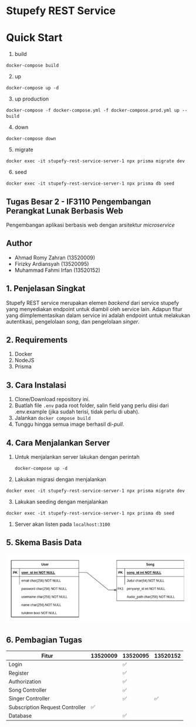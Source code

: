 # Stupefy REST Service

# Quick Start
1. build 
```
docker-compose build
```
2. up 
```
docker-compose up -d
```
3. up production
```
docker-compose -f docker-compose.yml -f docker-compose.prod.yml up --build
```
4. down 
```
docker-compose down
```
5. migrate 
```
docker exec -it stupefy-rest-service-server-1 npx prisma migrate dev
```
6. seed 
```
docker exec -it stupefy-rest-service-server-1 npx prisma db seed
```

## Tugas Besar 2 - IF3110 Pengembangan Perangkat Lunak Berbasis Web<br>
Pengembangan aplikasi berbasis web dengan arsitektur *microservice*

## Author
- Ahmad Romy Zahran (13520009)
- Firizky Ardiansyah (13520095)
- Muhammad Fahmi Irfan (13520152)
  
## 1. Penjelasan Singkat
Stupefy REST service merupakan elemen *backend* dari service stupefy yang menyediakan endpoint untuk diambil oleh service lain. Adapun fitur yang diimplementasikan dalam service ini adalah endpoint untuk melakukan autentikasi, pengelolaan *song*, dan pengelolaan *singer*.


## 2. Requirements
1. Docker
2. NodeJS
3. Prisma

## 3. Cara Instalasi
1. Clone/Download repository ini.
2. Buatlah file ```.env``` pada root folder, salin field yang perlu diisi dari .env.example (jika sudah terisi, tidak perlu di ubah).
3. Jalankan ```docker compose build```
4. Tunggu hingga semua image berhasil di-*pull*.

## 4. Cara Menjalankan Server 
1. Untuk menjalankan server lakukan dengan perintah
    ```
    docker-compose up -d
    ```
2. Lakukan migrasi dengan menjalankan
```
docker exec -it stupefy-rest-service-server-1 npx prisma migrate dev
```
3. Lakukan seeding dengan menjalankan
```
docker exec -it stupefy-rest-service-server-1 npx prisma db seed
```
1. Server akan listen pada ```localhost:3100```

## 5. Skema Basis Data
![Screenshot](doc/skema-basisdata.png)

## 6. Pembagian Tugas
| Fitur  | 13520009 | 13520095 | 13520152 |
| --- | --- | --- | --- |
| Login |  | :white_check_mark: |  |
| Register   |  | :white_check_mark: |  |
| Authorization   |  | :white_check_mark: |  |
| Song Controller   |  | :white_check_mark: |  |
| Singer Controller   |  | :white_check_mark: | :white_check_mark: |
| Subscription Request Controller   | :white_check_mark: |  |  |
| Database   |  | :white_check_mark: |  |

